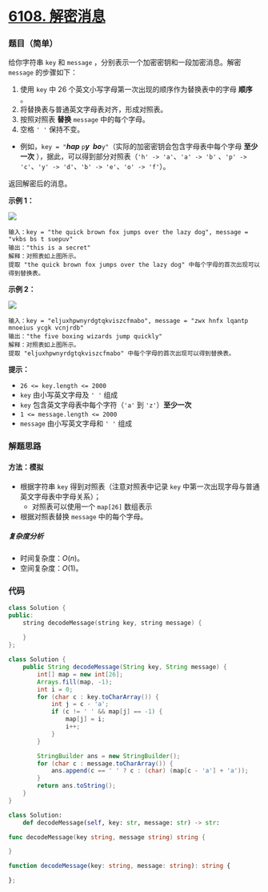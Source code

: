 # [6108. 解密消息](https://leetcode.cn/problems/decode-the-message/)

### 题目（简单）

给你字符串 `key` 和 `message` ，分别表示一个加密密钥和一段加密消息。解密 `message` 的步骤如下：

1. 使用 `key` 中 26 个英文小写字母第一次出现的顺序作为替换表中的字母 **顺序** 。
2. 将替换表与普通英文字母表对齐，形成对照表。
3. 按照对照表 **替换** `message` 中的每个字母。
4. 空格 `' '` 保持不变。

* 例如，`key = "`***hap*** `p`***y***` `***bo***`y"`（实际的加密密钥会包含字母表中每个字母 **至少一次** ），据此，可以得到部分对照表（`'h' -> 'a'`、`'a' -> 'b'`
  、`'p' -> 'c'`、`'y' -> 'd'`、`'b' -> 'e'`、`'o' -> 'f'`）。

返回解密后的消息。

**示例 1：**

![](https://assets.leetcode.com/uploads/2022/05/08/ex1new4.jpg)

```
输入：key = "the quick brown fox jumps over the lazy dog", message = "vkbs bs t suepuv"
输出："this is a secret"
解释：对照表如上图所示。
提取 "the quick brown fox jumps over the lazy dog" 中每个字母的首次出现可以得到替换表。
```

**示例 2：**

![](https://assets.leetcode.com/uploads/2022/05/08/ex2new.jpg)

```
输入：key = "eljuxhpwnyrdgtqkviszcfmabo", message = "zwx hnfx lqantp mnoeius ycgk vcnjrdb"
输出："the five boxing wizards jump quickly"
解释：对照表如上图所示。
提取 "eljuxhpwnyrdgtqkviszcfmabo" 中每个字母的首次出现可以得到替换表。
```

**提示：**

* `26 <= key.length <= 2000`
* `key` 由小写英文字母及 `' '` 组成
* `key` 包含英文字母表中每个字符（`'a'` 到 `'z'`）**至少一次**
* `1 <= message.length <= 2000`
* `message` 由小写英文字母和 `' '` 组成

### 解题思路

#### 方法：模拟

- 根据字符串 `key` 得到对照表（注意对照表中记录 `key` 中第一次出现字母与普通英文字母表中字母关系）；
  - 对照表可以使用一个 `map[26]` 数组表示
- 根据对照表替换 `message` 中的每个字母。

##### 复杂度分析

- 时间复杂度：$O(n)$。
- 空间复杂度：$O(1)$。

### 代码

```cpp
class Solution {
public:
    string decodeMessage(string key, string message) {
        
    }
};
```

```java
class Solution {
    public String decodeMessage(String key, String message) {
        int[] map = new int[26];
        Arrays.fill(map, -1);
        int i = 0;
        for (char c : key.toCharArray()) {
            int j = c - 'a';
            if (c != ' ' && map[j] == -1) {
                map[j] = i;
                i++;
            }
        }

        StringBuilder ans = new StringBuilder();
        for (char c : message.toCharArray()) {
            ans.append(c == ' ' ? c : (char) (map[c - 'a'] + 'a'));
        }
        return ans.toString();
    }
}
```

```python
class Solution:
    def decodeMessage(self, key: str, message: str) -> str:
```

```go
func decodeMessage(key string, message string) string {

}
```

```typescript
function decodeMessage(key: string, message: string): string {

};
```

